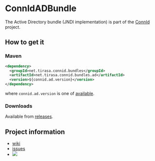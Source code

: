 ConnIdADBundle
==============

The Active Directory bundle (JNDI implementation) is part of the [ConnId](http://connid.tirasa.net) project.

## How to get it

### Maven

```XML
<dependency>
  <groupId>net.tirasa.connid.bundles</groupId>
  <artifactId>net.tirasa.connid.bundles.ad</artifactId>
  <version>${connid.ad.version}</version>
</dependency>
```

where `connid.ad.version` is one of [available](http://repo1.maven.org/maven2/net/tirasa/connid/bundles/net.tirasa.connid.bundles.ad/).

### Downloads

Available from [releases](https://github.com/Tirasa/ConnIdADBundle/releases).

## Project information

 * [wiki](https://connid.atlassian.net/wiki/pages/viewpage.action?pageId=360482)
 * [issues](https://connid.atlassian.net/browse/AD)
 * <a href="https://travis-ci.org/Tirasa/ConnIdADBundle"><img src="https://api.travis-ci.org/Tirasa/ConnIdADBundle.png"/></a>
